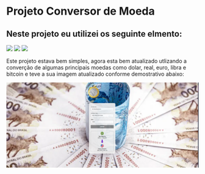 <h1> Projeto Conversor de Moeda</h1>
<h2> Neste projeto  eu utilizei  os seguinte  elmento:</h2>
<img src="https://img.shields.io/badge/HTML5-E34F26?style=for-the-badge&logo=html5&logoColor=white" url="logo-html">
<img src="https://img.shields.io/badge/CSS3-1572B6?style=for-the-badge&logo=css3&logoColor=white" url="logo-css">
<img src="https://img.shields.io/badge/JavaScript-323330?style=for-the-badge&logo=javascript&logoColor=F7DF1E" url="logo-js">
<p> Este projeto estava bem simples, agora esta bem atualizado utlizando a converção de algumas principais moedas  como dolar, real, euro, libra  e bitcoin e teve  a sua imagem atualizado conforme demostrativo  abaixo:</p>
<img src="https://github.com/TiagoJBO/Projeto-Conversor-de-Moeda/blob/main/assets/Redmi%20conversor%20de%20moeda.png?raw=true" url="Demostrativo">
